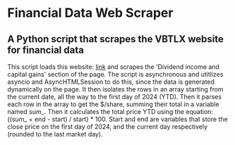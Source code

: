 # Financial Data Web Scraper

## A Python script that scrapes the VBTLX website for financial data

This script loads this website: [link](https://investor.vanguard.com/investment-products/mutual-funds/profile/vbtlx#distributions) and scrapes the 'Dividend income and capital gains' section of the page. The script is asynchronous and utitlizes asyncio and AsyncHTMLSession to do this, since the data is generated dynamically on the page. It then isolates the rows in an array starting from the current date, all the way to the first day of 2024 (YTD). Then it parses each row in the array to get the $/share, summing their total in a variable named sum_. Then it calculates the total price YTD using the equation: ((sum_ + end - start) / start) * 100. Start and end are variables that store the close price on the first day of 2024, and the current day respectively (rounded to the last market day).
